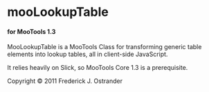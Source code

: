 # mooLookupTable
#### for MooTools 1.3
MooLookupTable is a MooTools Class for transforming generic table elements into lookup tables, all in client-side JavaScript.

It relies heavily on Slick, so MooTools Core 1.3 is a prerequisite.

Copyright &copy; 2011 Frederick J. Ostrander
